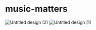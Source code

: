 # music-matters

![Untitled design (2)](https://github.com/Odhiambo-Michael-Allan/music-matters/assets/111270923/c538dca6-16eb-44eb-b30d-2305eea9e473)
![Untitled design (1)](https://github.com/Odhiambo-Michael-Allan/music-matters/assets/111270923/4a10870d-e3e1-4974-84ef-085c1a1d7602)

